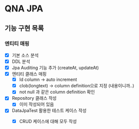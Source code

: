 # QNA JPA

## 기능 구현 목록

### 엔티티 매핑

- [x] 기본 소스 분석
- [x] DDL 분석
- [x] Jpa Auditing 기능 추가 (createAt, updateAt)
- [x] 엔티티 클래스 매핑
    - [x] Id column -> auto increment
    - [x] clob(longtext) -> column definition으로 지정 (내용이니까..)
    - [x] not null 과 같은 column definition 확인
- [x] Repository 클래스 작성
    - [x] 이미 작성되어 있음
- [x] DataJpaTest 활용한 테스트 케이스 작성
    - [x] CRUD 케이스에 대해 모두 작성




